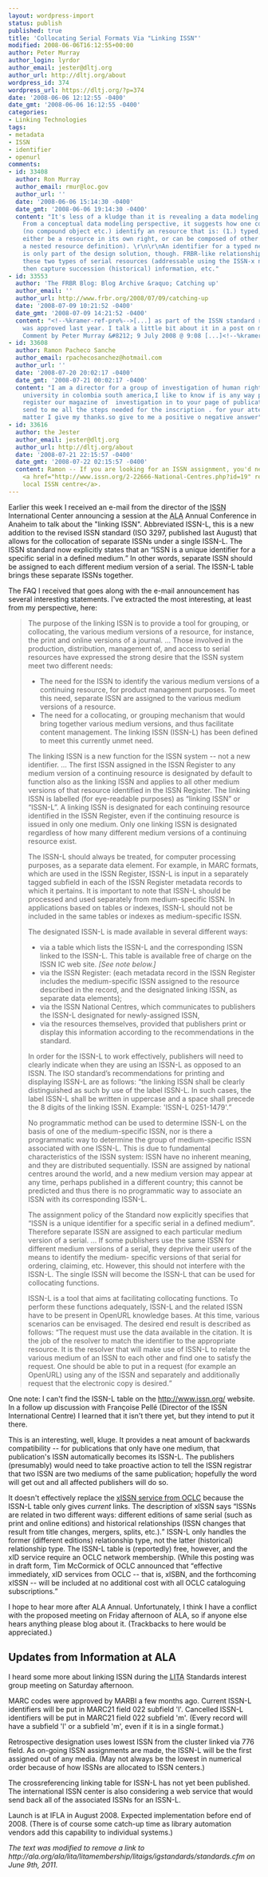 ```yaml
---
layout: wordpress-import
status: publish
published: true
title: 'Collocating Serial Formats Via "Linking ISSN"'
modified: 2008-06-06T16:12:55+00:00
author: Peter Murray
author_login: lyrdor
author_email: jester@dltj.org
author_url: http://dltj.org/about
wordpress_id: 374
wordpress_url: https://dltj.org/?p=374
date: '2008-06-06 12:12:55 -0400'
date_gmt: '2008-06-06 16:12:55 -0400'
categories:
- Linking Technologies
tags:
- metadata
- ISSN
- identifier
- openurl
comments:
- id: 33408
  author: Ron Murray
  author_email: rmur@loc.gov
  author_url: ''
  date: '2008-06-06 15:14:30 -0400'
  date_gmt: '2008-06-06 19:14:30 -0400'
  content: "It's less of a kludge than it is revealing a data modeling convention.
    From a conceptual data modeling perspective, it suggests how one could independently
    (no compound object etc.) identify an resource that is: (1.) typed, and (2) can
    either be a resource in its own right, or can be composed of other resources (i.e,
    a nested resource definition). \r\n\r\nAn identifier for a typed nested resource
    is only part of the design solution, though. FRBR-like relationships defined between
    these two types of serial resources (addressable using the ISSN-x number) could
    then capture succession (historical) information, etc."
- id: 33553
  author: 'The FRBR Blog: Blog Archive &raquo; Catching up'
  author_email: ''
  author_url: http://www.frbr.org/2008/07/09/catching-up
  date: '2008-07-09 10:21:52 -0400'
  date_gmt: '2008-07-09 14:21:52 -0400'
  content: "<!--%kramer-ref-pre%-->[...] as part of the ISSN standard revision that
    was approved last year. I talk a little bit about it in a post on my blog, DLTJ.
    Comment by Peter Murray &#8212; 9 July 2008 @ 9:08 [...]<!--%kramer-ref-post%-->"
- id: 33608
  author: Ramon Pacheco Sanche
  author_email: rpachecosanchez@hotmail.com
  author_url: ''
  date: '2008-07-20 20:02:17 -0400'
  date_gmt: '2008-07-21 00:02:17 -0400'
  content: "I am a director for a group of investigation of human rights at libre
    university in colombia south america,I like to know if is any way possible to
    register our magazine of  investigation in to your page of publication,\r\nplease
    send to me all the steps needed for the inscription . for your attention to this
    matter I give my thanks.so give to me a positive o negative answer"
- id: 33616
  author: the Jester
  author_email: jester@dltj.org
  author_url: http://dltj.org/about
  date: '2008-07-21 22:15:57 -0400'
  date_gmt: '2008-07-22 02:15:57 -0400'
  content: Ramon -- If you are looking for an ISSN assignment, you'd need to contact
    <a href="http://www.issn.org/2-22666-National-Centres.php?id=19" rel="nofollow">your
    local ISSN centre</a>.
---
```

<p>Earlier this week I received an e-mail from the director of the <acronym title="International Standard Serials Number">ISSN</acronym> International Center announcing a session at the <acronym title="American Library Association">ALA</acronym> Annual Conference in Anaheim to talk about the "linking ISSN".  Abbreviated ISSN-L, this is a new addition to the revised ISSN standard (ISO 3297, published last August) that allows for the collocation of separate ISSNs under a single ISSN-L.  The ISSN standard now explicitly states that an <q>ISSN is a unique identifier for a specific serial in a defined medium.</q>  In other words, separate ISSN should be assigned to each different medium version of a serial.  The ISSN-L table brings these separate ISSNs together.</p>
<p>The FAQ I received that goes along with the e-mail announcement has several interesting statements.  I've extracted the most interesting, at least from my perspective, here:</p>
<blockquote><p>The purpose of the linking ISSN is to provide a tool for grouping, or collocating, the various medium versions of a resource, for instance, the print and online versions of a journal. ... Those involved in the production, distribution, management of, and access to serial resources have expressed the strong desire that the ISSN system meet two different needs:  </p>
<ul type="disc">
<li>The need for the ISSN to identify the various medium versions of a continuing resource, for product management purposes. To meet this need, separate ISSN are assigned to the various medium versions of a resource.  </li>
<li>The need for a collocating, or grouping mechanism that would bring together various medium versions, and thus facilitate content management. The linking ISSN (ISSN-L) has been defined to meet this currently unmet need. </li>
</ul>
<p>The linking ISSN is a new function for the ISSN system -- not a new identifier. ... The first ISSN assigned in the ISSN Register to any medium version of a continuing resource is designated by default to function also as the linking ISSN and applies to all other medium versions of that resource identified in the ISSN Register.  The linking ISSN is labelled (for eye-readable purposes) as &ldquo;linking ISSN&rdquo; or &ldquo;ISSN-L&rdquo;.   A linking ISSN is designated for each continuing resource identified in the ISSN Register, even if the continuing resource is issued in only one medium. Only one linking ISSN is designated regardless of how many different medium versions of a continuing resource exist. </p>
<p>The ISSN-L should always be treated, for computer processing purposes, as a separate data element. For example, in MARC formats, which are used in the ISSN Register, ISSN-L is input in a separately tagged subfield in each of the ISSN Register metadata records to which it pertains. It is important to note that ISSN-L should be processed and used separately from medium-specific ISSN. In applications based on tables or indexes, ISSN-L should not be included in the same tables or indexes as medium-specific ISSN. </p>
<p>The designated ISSN-L is made available in several different ways: </p>
<ul type="disc">
<li>via a table which lists the ISSN-L and the corresponding ISSN linked to the ISSN-L. This table is available free of charge on the ISSN IC web site.  <i>[See note below.]</i></li>
<li>via the ISSN Register: (each metadata record in the ISSN Register includes the medium-specific ISSN assigned to the resource described in the record, and the designated linking ISSN, as separate data elements); </li>
<li>via the ISSN National Centres, which communicates to publishers the ISSN-L designated for newly-assigned ISSN, </li>
<li>via the resources themselves, provided that publishers print or display this information according to the recommendations in  the standard. </li>
</ul>
<p>In order for the ISSN-L to work effectively, publishers will need to clearly indicate when they are using an ISSN-L as opposed to an ISSN.  The ISO standard&rsquo;s recommendations for printing and displaying ISSN-L are as follows: <q>the linking ISSN shall be clearly distinguished as such by use of the label ISSN-L. In such cases, the label ISSN-L shall be written in uppercase and a space shall precede the 8 digits of the linking ISSN. Example: 'ISSN-L 0251-1479'.</q> </p>
<p>No programmatic method can be used to determine ISSN-L on the basis of one of the medium-specific ISSN, nor is there a programmatic way to determine the group of medium-specific ISSN associated with one ISSN-L. This is due to fundamental characteristics of the ISSN system: ISSN have no inherent meaning, and they are distributed sequentially. ISSN are assigned by national centres around the world, and a new medium version may appear at any time, perhaps published in a different country; this cannot be predicted and thus there is no programmatic way to associate an ISSN with its corresponding ISSN-L.</p>
<p>The assignment policy of the Standard now explicitly specifies that <q>ISSN is a unique identifier for a specific serial in a defined medium</q>. Therefore separate ISSN are assigned to each particular medium version of a serial. ... If some publishers use the same ISSN for different medium versions of a serial, they deprive their users of the means to identify the medium- specific versions of that serial for ordering, claiming, etc. However, this should not interfere with the ISSN-L. The single ISSN will become the ISSN-L that can be used for collocating functions. </p>
<p>ISSN-L is a tool that aims at facilitating collocating functions. To perform these functions adequately, ISSN-L and the related ISSN have to be present in OpenURL knowledge bases. At this time, various scenarios can be envisaged. The desired end result is described as follows: <q>The request must use the data available in the citation. It is the job of the resolver to match the identifier to the appropriate resource. It is the resolver that will make use of ISSN-L to relate the various medium of an ISSN to each other and find one to satisfy the request.  One should be able to put in a request (for example an OpenURL) using any of the ISSN and separately and additionally request that the electronic copy is desired.</q></p></blockquote>
<p>One note: I can't find the ISSN-L table on the <a href="http://www.issn.org/" title="ISSN International Centre homepage">http://www.issn.org/</a> website.  In a follow up discussion with Fran&ccedil;oise Pell&eacute; (Director of the ISSN International Centre) I learned that it isn't there yet, but they intend to put it there.</p>
<p>This is an interesting, well, kluge.  It provides a neat amount of backwards compatibility -- for publications that only have one medium, that publication's ISSN automatically becomes its ISSN-L.  The publishers (presumably) would need to take proactive action to tell the ISSN registrar that two ISSN are two mediums of the same publication; hopefully the word will get out and all affected publishers will do so.  </p>
<p>It doesn't effectively replace the <a href="http://xissn.worldcat.org/xissnadmin/index.htm" title="WorldCat Web service: xISSN [OCLC - WorldCat Affiliate tools]: Home">xISSN service from OCLC</a> because the ISSN-L table only gives <em>current</em> links.  The description of xISSN says <q>ISSNs are related in two different ways: different editions of same serial (such as print and online editions) and historical relationships (ISSN changes that result from title changes, mergers, splits, etc.).</q>  ISSN-L only handles the former (different editions) relationship type, not the latter (historical) relationship type.  The ISSN-L table is (reportedly) free, however, and the xID service require an OCLC network membership.  (While this posting was in draft form, Tim McCormick of OCLC announced that <q>effective immediately, xID services from OCLC -- that is, xISBN, and the forthcoming xISSN -- will be included at no additional cost with all OCLC cataloguing subscriptions.</q></p>
<p>I hope to hear more after ALA Annual.  Unfortunately, I think I have a conflict with the proposed meeting on Friday afternoon of ALA, so if anyone else hears anything please blog about it.  (Trackbacks to here would be appreciated.)</p>
<h2>Updates from Information at ALA</h2>
<p>I heard some more about linking ISSN during the <span class="removed_link" title="http://ala.org/ala/lita/litamembership/litaigs/igstandards/standards.cfm"><acronym title="Library and Information Technology Association">LITA</acronym> Standards interest group</span> meeting on Saturday afternoon.</p>
<p>MARC codes were approved by MARBI a few months ago.  Current ISSN-L identifiers will be put in MARC21 field 022 subfield 'l'.  Cancelled ISSN-L identifiers will be put in MARC21 field 022 subfield 'm'.  (Every record will have a subfield 'l' or a subfield 'm', even if it is in a single format.)</p>
<p>Retrospective designation uses lowest ISSN from the cluster linked via 776 field.  As on-going ISSN assignments are made, the ISSN-L will be the first assigned out of any media.  (May not always be the lowest in numerical order because of how ISSNs are allocated to ISSN centers.)</p>
<p>The crossreferencing linking table for ISSN-L has not yet been published.  The international ISSN center is also considering a web service that would send back all of the associated ISSNs for an ISSN-L.  </p>
<p>Launch is at IFLA in August 2008.  Expected implementation before end of 2008.  (There is of course some catch-up time as library automation vendors add this capability to individual systems.)
<p style="padding:0;margin:0;font-style:italic;" class="removed_link">The text was modified to remove a link to http://ala.org/ala/lita/litamembership/litaigs/igstandards/standards.cfm on June 9th, 2011.</p>
